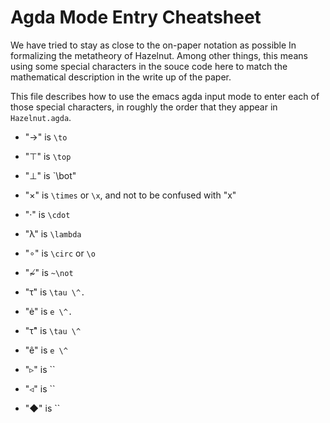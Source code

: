 Agda Mode Entry Cheatsheet
==========================
We have tried to stay as close to the on-paper notation as possible In
formalizing the metatheory of Hazelnut. Among other things, this means
using some special characters in the souce code here to match the
mathematical description in the write up of the paper.

This file describes how to use the emacs agda input mode to enter each of
those special characters, in roughly the order that they appear in
`Hazelnut.agda`.

 - "→" is `\to`
 - "⊤" is `\top`
 - "⊥" is `\bot"
 - "×" is `\times` or `\x`, and not to be confused with "x"
 - "·" is `\cdot`
 - "λ" is `\lambda`
 - "∘" is `\circ` or `\o`
 - "~̸" is `~\not`

 - "τ̇" is `\tau \^.`
 - "ė" is `e \^.`
 - "τ̂" is `\tau \^`
 - "ê" is `e \^`

 - "▹" is ``
 - "◃" is ``
 - "◆" is ``
